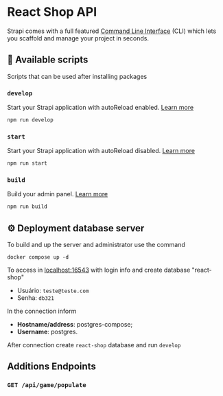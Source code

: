 # React Shop API

Strapi comes with a full featured [Command Line Interface](https://docs.strapi.io/developer-docs/latest/developer-resources/cli/CLI.html) (CLI) which lets you scaffold and manage your project in seconds.

## 📝 Available scripts

Scripts that can be used after installing packages

### `develop`

Start your Strapi application with autoReload enabled. [Learn more](https://docs.strapi.io/developer-docs/latest/developer-resources/cli/CLI.html#strapi-develop)

```bash
npm run develop
```

### `start`

Start your Strapi application with autoReload disabled. [Learn more](https://docs.strapi.io/developer-docs/latest/developer-resources/cli/CLI.html#strapi-start)

```bash
npm run start
```

### `build`

Build your admin panel. [Learn more](https://docs.strapi.io/developer-docs/latest/developer-resources/cli/CLI.html#strapi-build)

```bash
npm run build
```

## ⚙️ Deployment database server

To build and up the server and administrator use the command

```base
docker compose up -d
```

To access in [localhost:16543](http://localhost:16543/) with login info and create database "react-shop"

- Usuário: `teste@teste.com`
- Senha: `db321`

In the connection inform

- **Hostname/address**: postgres-compose;
- **Username**: postgres.

After connection create `react-shop` database and run `develop`

## Additions Endpoints

### `GET /api/game/populate`
